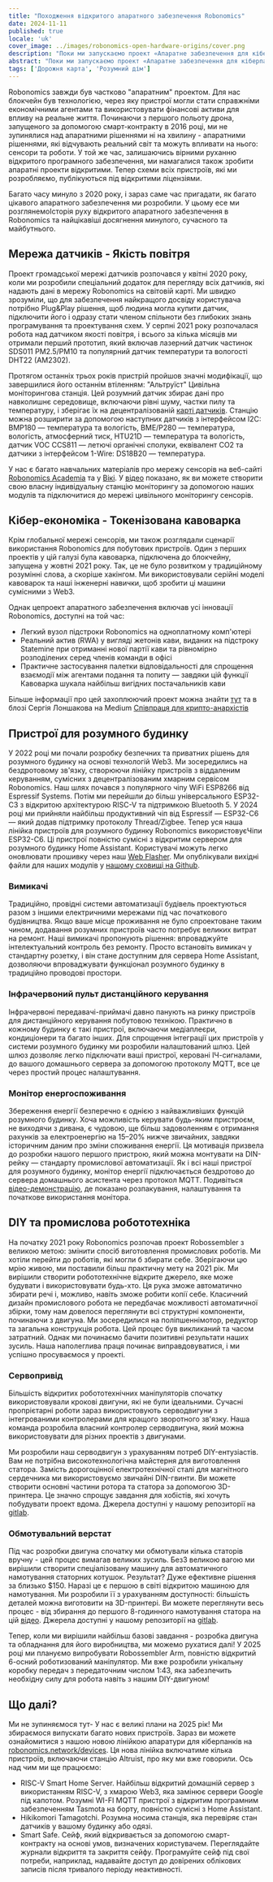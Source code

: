 ```yaml
---
title: "Походження відкритого апаратного забезпечення Robonomics"
date: 2024-11-11
published: true
locale: 'uk'
cover_image: ../images/robonomics-open-hardware-origins/cover.png
description: "Поки ми запускаємо проект «Апаратне забезпечення для кіберпанків», настав час замислитися над нашим апаратним шляхом з 2020 року. Це есе дослідить відкрите апаратне рухання Robonomics."
abstract: "Поки ми запускаємо проект «Апаратне забезпечення для кіберпанків», настав час замислитися над нашим апаратним шляхом з 2020 року. Це есе дослідить відкрите апаратне рухання Robonomics."
tags: ['Дорожня карта', 'Розумний дім']
---
```


Robonomics завжди був частково "апаратним" проектом. Для нас блокчейн був технологією, через яку пристрої могли стати справжніми економічними агентами та використовувати фінансові активи для впливу на реальне життя. Починаючи з першого польоту дрона, запущеного за допомогою смарт-контракту в 2016 році, ми не зупинялися над апаратними рішеннями ні на хвилину - апаратними рішеннями, які відчувають реальний світ та можуть впливати на нього: сенсори та роботи. У той же час, залишаючись вірними руханню відкритого програмного забезпечення, ми намагалися також зробити апаратні проекти відкритими. Тепер схеми всіх пристроїв, які ми розробляємо, публікуються під відкритими ліцензіями.

Багато часу минуло з 2020 року, і зараз саме час пригадати, як багато цікавого апаратного забезпечення ми розробили. У цьому есе ми розглянемоІсторія руху відкритого апаратного забезпечення в Robonomics та найцікавіші досягнення минулого, сучасного та майбутнього.

## Мережа датчиків - Якість повітря

Проект громадської мережі датчиків розпочався у квітні 2020 року, коли ми розробили спеціальний додаток для перегляду всіх датчиків, які надають дані в мережу Robonomics на світовій карті. Ми швидко зрозуміли, що для забезпечення найкращого досвіду користувача потрібно Plug&Play рішення, щоб людина могла купити датчик, підключити його і одразу стати членом спільноти без глибоких знань програмування та проектування схем. У серпні 2021 року розпочалася робота над датчиком якості повітря, і всього за кілька місяців ми отримали перший прототип, який включав лазерний датчик частинок SDS011 PM2.5/PM10 та популярний датчик температури та вологості DHT22 (AM2302).

<rb-image zoom src="./images/robonomics-open-hardware-origins/air-quality-station.jpg" alt="Мережа датчиків Якість повітря Апаратне забезпечення" />

Протягом останніх трьох років пристрій пройшов значні модифікації, що завершилися його останнім втіленням: "Альтруїст" Цивільна моніторингова станція. Цей розумний датчик збирає дані про навколишнє середовище, включаючи рівні шуму, частки пилу та температуру, і зберігає їх на децентралізованій [карті датчиків](https://sensors.social/). Станцію можна розширити за допомогою наступних датчиків з інтерфейсом I2C: BMP180 — температура та вологість, BME/P280 — температура, вологість, атмосферний тиск, HTU21D — температура та вологість, датчик VOC CCS811 — летючі органічні сполуки, еквівалент CO2 та датчики з інтерфейсом 1-Wire: DS18B20 — температура.

<rb-image zoom src="./images/robonomics-open-hardware-origins/altruist-hq.jpg" alt="Altruist Air Station" />

У нас є багато навчальних матеріалів про мережу сенсорів на веб-сайті [Robonomics Academia](https://robonomics.academy/en/learn/sensors-connectivity-course/overview/) та у [Вікі](https://wiki.robonomics.network/docs/sds-sensor-connect/). У [відео](https://www.youtube.com/watch?v=OdTd1sacCso) показано, як ви можете створити свою власну індивідуальну станцію моніторингу за допомогою наших модулів та підключитися до мережі цивільного моніторингу сенсорів.

## Кібер-економіка - Токенізована кавоварка

Крім глобальної мережі сенсорів, ми також розглядали сценарії використання Robonomics для побутових пристроїв. Один з перших проектів у цій галузі була кавоварка, підключена до блокчейну, запущена у жовтні 2021 року. Так, це не було розвитком у традиційному розумінні слова, а скоріше хакінгом. Ми використовували серійні моделі кавоварок та наші інженерні навички, щоб зробити ці машини сумісними з Web3.

<rb-image zoom src="./images/robonomics-open-hardware-origins/robonomics-coffee-maker.jpg" alt="robonomics-coffee-maker" />

Однак цепроект апаратного забезпечення включав усі інновації Robonomics, доступні на той час:

- Легкий вузол підстроки Robonomics на одноплатному комп'ютері
- Реальний актив (RWA) у вигляді жетонів кави, виданих на підстроку Statemine при отриманні нової партії кави та рівномірно розподілених серед членів команди в офісі
- Практичне застосування палетки відповідальності для спрощення взаємодії між агентами подання та попиту — завдяки цій функції Кавоварка шукала найбільш вигідних постачальників кави

Більше інформації про цей захоплюючий проект можна знайти [тут](https://robonomics.network/cases/blockchain-coffee-machine/) та в блозі Сергія Лоншакова на Medium [Співпраця для крипто-анархістів](https://blog.aira.life/coworking-for-crypto-anarchists-p1-5ebecb252f2d)

## Пристрої для розумного будинку

У 2022 році ми почали розробку безпечних та приватних рішень для розумного будинку на основі технологій Web3. Ми зосередились на бездротовому зв'язку, створюючи лінійку пристроїв з віддаленим керуванням, сумісних з децентралізованим хмарним сервісом Robonomics. Наш шлях почався з популярного чіпу WiFi ESP8266 від Espressif Systems. Потім ми перейшли до більш універсального ESP32-C3 з відкритою архітектурою RISC-V та підтримкою Bluetooth 5. У 2024 році ми прийняли найбільш продуктивний чіп від Espressif — ESP32-C6 — який додав підтримку протоколу Thread/Zigbee. Тепер уся наша лінійка пристроїв для розумного будинку Robonomics використовуєЧіпи ESP32-C6. Ці пристрої повністю сумісні з відкритим сервером для розумного будинку Home Assistant. Користувачі можуть легко оновлювати прошивку через наш [Web Flasher](https://webflasher.robonomics.network/). Ми опублікували вихідні файли для наших модулів у [нашому сховищі на Github](https://github.com/airalab/hardware).

### Вимикачі

Традиційно, провідні системи автоматизації будівель проектуються разом з іншими електричними мережами під час початкового будівництва. Якщо ваше місце проживання не було спроектоване таким чином, додавання розумних пристроїв часто потребує великих витрат на ремонт. Наші вимикачі пропонують рішення: впроваджуйте інтелектуальний контроль без ремонту. Просто встановіть вимикач у стандартну розетку, і він стане доступним для сервера Home Assistant, дозволяючи впроваджувати функціонал розумного будинку в традиційно проводові простори.

<rb-image zoom src="./images/robonomics-open-hardware-origins/2-gang-switch.jpg" alt="" />

### Інфрачервоний пульт дистанційного керування

Інфрачервоні передавачі-приймачі давно панують на ринку пристроїв для дистанційного керування побутовою технікою. Практично в кожному будинку є такі пристрої, включаючи медіаплеєри, кондиціонери та багато інших. Для спрощення інтеграції цих пристроїв у системи розумного будинку ми розробили налаштований шлюз. Цей шлюз дозволяє легко підключати ваші пристрої, керовані ІЧ-сигналами, до вашого домашнього сервера за допомогою протоколу MQTT, все це через простий процес налаштування.

<rb-image zoom src="./images/robonomics-open-hardware-origins/ir-remote-control.jpg" alt="ІЧ пульт дистанційного керування" />

### Монітор енергоспоживання

Збереження енергії безперечно є однією з найважливіших функцій розумного будинку. Хоча можливість керувати будь-яким пристроєм, не виходячи з дивана, є чудовою, ще більш задоволенням є отримання рахунків за електроенергію на 15–20% нижче звичайних, завдяки історичним даним про зміни споживання енергії. Ця мотивація призвела до розробки нашого першого пристрою, який можна монтувати на DIN-рейку — стандарту промислової автоматизації. Як і всі наші пристрої для розумного будинку, монітор енергії підключається бездротово до сервера домашнього асистента через протокол MQTT. Подивіться [відео-демонстрацію](https://www.youtube.com/watch?v=xtXIsORJGP0), де показано розпакування, налаштування та початкове використання монітора.

<rb-image zoom src="./images/robonomics-open-hardware-origins/energy-monitor.jpg" alt="Монітор енергії" />


## DIY та промислова робототехніка

На початку 2021 року Robonomics розпочав проект Robossembler з великою метою: змінити спосіб виготовлення промислових роботів. Ми хотіли перейти до роботів, які могли б збирати себе. Зберігаючи цю мрію живою, ми поставили більш практичну мету на 2021 рік. Ми вирішили створити робототехнічне відкрите джерело, яке може будувати і використовувати будь-хто. Ця рука зможе автоматично збирати речі і, можливо, навіть зможе робити копії себе. Класичний дизайн промислового робота не передбачає можливості автоматичної збірки, тому нам довелося переглянути всі структурні компоненти, починаючи з двигуна. Ми зосередилися на поліпшеннімотор, редуктор та загальна конструкція робота. Цей процес був викликаний та часом затратний. Однак ми починаємо бачити позитивні результати наших зусиль. Наша наполеглива праця починає виправдовуватися, і ми успішно просуваємося у проекті.

### Сервопривід

Більшість відкритих робототехнічних маніпуляторів спочатку використовували крокові двигуни, які не були ідеальними. Сучасні пропрієтарні роботи зараз використовують серводвигуни з інтегрованими контролерами для кращого зворотного зв'язку. Наша команда розробила власний контролер серводвигуна, який можна використовувати для різних проектів з двигунами.


<rb-image zoom src="./images/robonomics-open-hardware-origins/robossembler-servo-reducer-exploding-view-01.jpg" alt="Вибуховий вигляд серводвигуна Robossembler" />

<rb-image zoom src="./images/robonomics-open-hardware-origins/servo.jpg" alt="Серводвигун Robossembler" />

Ми розробили наш серводвигун з урахуванням потреб DIY-ентузіастів. Вам не потрібна високотехнологічна майстерня для виготовлення статора. Замість дорогоцінної електротехнічної сталі для магнітного сердечника ми використовуємо звичайні DIN-гвинти. Ви можете створити основні частини ротора та статора за допомогою 3D-принтера. Це значно спрощує завдання для хобістів, які хочуть побудувати проект вдома. Джерела доступні у нашому репозиторії на [gitlab](https://gitlab.com/robossembler/servo).

### Обмотувальний верстат

Під час розробки двигуна спочатку ми обмотували кілька статорів вручну - цей процес вимагав великих зусиль. БезЗ великою вагою ми вирішили створити спеціалізовану машину для автоматичного намотування статорних котушок. Результат? Дуже ефективне рішення за близько $150. Наразі це є першою в світі відкритою машиною для намотування. Ми розробили її з урахуванням доступності: більшість деталей можна виготовити на 3D-принтері. Ви можете переглянути весь процес - від збирання до першого 8-годинного намотування статора на цій [відео](https://youtu.be/5glGYkbpT6w?si=H6iFg7i56K8elXjw). Джерела доступні у нашому репозиторії на [gitlab](https://gitlab.com/robossembler/cnc/motor-wire-winder).

<rb-image zoom src="./images/robonomics-open-hardware-origins/winder.jpg" alt="Намотувальна машина для дроту" />

Тепер, коли ми вирішили найбільш базові завдання - розробка двигуна та обладнання для його виробництва, ми можемо рухатися далі! У 2025 році ми плануємо випробувати Robossembler Arm, повністю відкритий 6-осний роботизований маніпулятор. Ми вже розробили унікальну коробку передач з передаточним числом 1:43, яка забезпечить необхідну силу для робота навіть з нашим DIY-двигуном!

<rb-image zoom src="./images/robonomics-open-hardware-origins/robossembler-arm.jpg" alt="Robossembler Arm" />


## Що далі?

Ми не зупиняємося тут- У нас є великі плани на 2025 рік! Ми збираємося випускати багато нових пристроїв. Зараз ви можете ознайомитися з нашою новою лінійкою апаратури для кіберпанків на [robonomics.network/devices](https://robonomics.network/devices/). Ця нова лінійка включатиме кілька пристроїв, включаючи станцію Altruist, про яку ми вже говорили. Ось над чим ми ще працюємо:

- RISC-V Smart Home Server. Найбільш відкритий домашній сервер з використанням RISC-V, з хмарою Web3, яка замінює сервери Google під капотом. Розумні WI-FI MQTT пристрої з відкритим програмним забезпеченням Tasmota на борту, повністю сумісні з Home Assistant.
- Hikikomori Tamagotchi. Розумна носима станція, яка перевіряє стан датчиків у вашому будинку або одязі.
- Smart Safe. Сейф, який відкривається за допомогою смарт-контракту на основі умов, визначених користувачем. Переглядайте журнали відкриття та закриття сейфу. Програмуйте сейф під свої потреби, наприклад, надавайте доступ до довірених облікових записів після тривалого періоду неактивності.